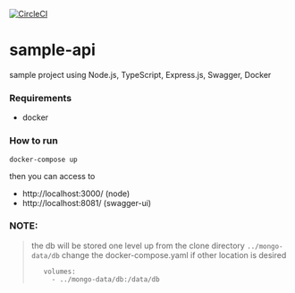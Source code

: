 [![CircleCI](https://circleci.com/gh/emauricio/sample-api.svg?style=svg)](https://circleci.com/gh/emauricio/sample-api)

# sample-api
sample project using Node.js, TypeScript, Express.js, Swagger, Docker

### Requirements
- docker 


### How to run 

```
docker-compose up
```

then you can access to 

- http://localhost:3000/  (node)
- http://localhost:8081/  (swagger-ui)

### NOTE: 
> the db will be stored one level up from the clone directory `../mongo-data/db`
> change the docker-compose.yaml if other location is desired
> ```
>    volumes:
>      - ../mongo-data/db:/data/db
> ```
